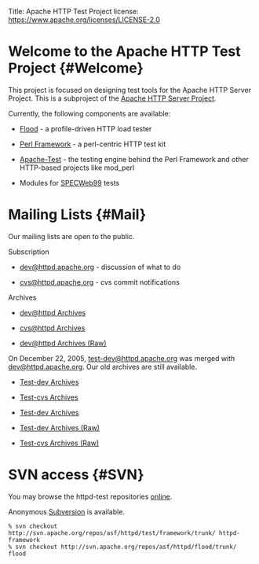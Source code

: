 Title: Apache HTTP Test Project
license: https://www.apache.org/licenses/LICENSE-2.0

# Welcome to the Apache HTTP Test Project  {#Welcome}

This project is focused on designing test tools for the Apache HTTP Server
Project. This is a subproject of the [Apache HTTP Server Project](/).

Currently, the following components are available:

-  [Flood](flood/) - a profile-driven HTTP load tester

-  [Perl Framework](http://svn.apache.org/viewvc/httpd/test/framework/trunk/) -
a perl-centric HTTP test kit

-  [Apache-Test](http://perl.apache.org/Apache-Test/) - the testing engine
behind the Perl Framework and other HTTP-based projects like mod_perl

- Modules for [SPECWeb99](http://www.spec.org/) tests

# Mailing Lists  {#Mail}

Our mailing lists are open to the public.

Subscription

-  [dev@httpd.apache.org](mailto:dev-subscribe@httpd.apache.org) -
discussion of what to do

-  [cvs@httpd.apache.org](mailto:cvs-subscribe@httpd.apache.org) - cvs
commit notifications

Archives

-  [dev@httpd
Archives](http://mail-archives.apache.org/mod_mbox/httpd-dev/) 

-  [cvs@httpd
Archives](http://mail-archives.apache.org/mod_mbox/httpd-cvs/) 

-  [dev@httpd Archives (Raw)](http://httpd.apache.org/mail/dev/) 

On December 22, 2005, test-dev@httpd.apache.org was merged with
dev@httpd.apache.org. Our old archives are still available.

-  [Test-dev
Archives](http://mail-archives.apache.org/mod_mbox/httpd-test-dev/) 

-  [Test-cvs
Archives](http://mail-archives.apache.org/mod_mbox/httpd-test-cvs/) 

-  [Test-dev Archives](http://marc.theaimsgroup.com/?l=apache-test-dev) 

-  [Test-dev Archives (Raw)](http://httpd.apache.org/mail/test-dev/) 

-  [Test-cvs Archives (Raw)](http://httpd.apache.org/mail/test-cvs/) 

# SVN access  {#SVN}

You may browse the httpd-test repositories
[online](http://svn.apache.org/viewcvs.cgi/httpd/test/).

Anonymous [Subversion](http://subversion.apache.org/) is available.

    % svn checkout http://svn.apache.org/repos/asf/httpd/test/framework/trunk/ httpd-framework
    % svn checkout http://svn.apache.org/repos/asf/httpd/flood/trunk/ flood

